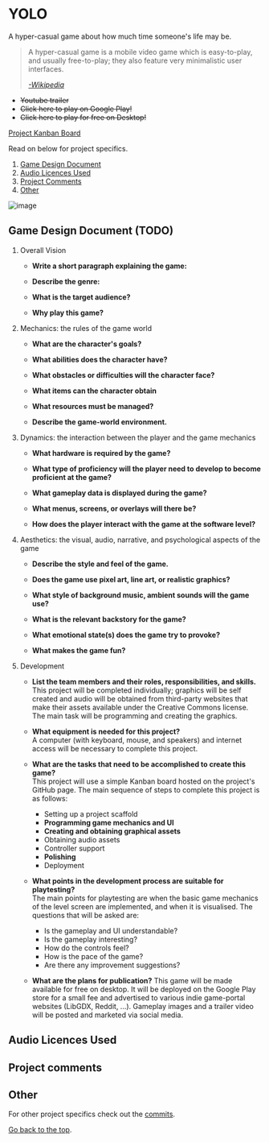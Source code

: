 # YOLO
A hyper-casual game about how much time someone's life may be.

>A hyper-casual game is a mobile video game which is easy-to-play, and usually free-to-play; they also feature very minimalistic user interfaces.
>
>[_-Wikipedia_](https://en.wikipedia.org/wiki/Hyper-casual_game)

* ~~Youtube trailer~~
* ~~Click here to play on Google Play!~~
* ~~Click here to play for free on Desktop!~~

[Project Kanban Board](https://github.com/Slideshow776/YOLO/projects/1?add_cards_query=is%3Aopen)

Read on below for project specifics.

1. [Game Design Document](#game-design-document)
2. [Audio Licences Used](#audio-licences-used)
2. [Project Comments](#project-comments)
4. [Other](#other)

![image](https://user-images.githubusercontent.com/4059636/148651023-9dd991d7-45ab-4d5c-bebc-95bec4086960.png)

## Game Design Document (TODO)

1. Overall Vision
    * **Write a short paragraph explaining the game:**
        
    * **Describe the genre:**  
    
    * **What is the target audience?**
    
    * **Why play this game?**
    
    
2. Mechanics: the rules of the game world
    * **What are the character's goals?**  
        
    * **What abilities does the character have?**
    
    * **What obstacles or difficulties will the character face?**
    
    * **What items can the character obtain**
    
    * **What resources must be managed?**
    
    * **Describe the game-world environment.**
    
    
3. Dynamics: the interaction between the player and the game mechanics
    * **What hardware is required by the game?** 
    
    * **What type of proficiency will the player need to develop to become proficient at the game?**
    
    * **What gameplay data is displayed during the game?**
    
    * **What menus, screens, or overlays will there be?**
    
    * **How does the player interact with the game at the software level?**
    
4. Aesthetics: the visual, audio, narrative, and psychological aspects of the game
    * **Describe the style and feel of the game.**
    
    * **Does the game use pixel art, line art, or realistic graphics?**
    
    * **What style of background music, ambient sounds will the game use?**
    
    * **What is the relevant backstory for the game?**
    
    * **What emotional state(s) does the game try to provoke?**
            
    * **What makes the game fun?**    
    
5. Development
    
    * **List the team members and their roles, responsibilities, and skills.**    
    This project will be completed individually; graphics will be self created and audio will be obtained from third-party websites that make their assets available under the Creative Commons license. The main task will be programming and creating the graphics.
    
    * **What equipment is needed for this project?**    
    A computer (with keyboard, mouse, and speakers) and internet access will be necessary to complete this project.
    
    * **What are the tasks that need to be accomplished to create this game?**    
    This project will use a simple Kanban board hosted on the project's GitHub page.
    The main sequence of steps to complete this project is as follows:    
        * Setting up a project scaffold
        * **Programming game mechanics and UI**
        * **Creating and obtaining graphical assets**
        * Obtaining audio assets
        * Controller support
        * **Polishing**
        * Deployment

    * **What points in the development process are suitable for playtesting?**    
    The main points for playtesting are when the basic game mechanics of the level screen are implemented, and when it is visualised. The questions that will be asked are: 
        * Is the gameplay and UI understandable?
        * Is the gameplay interesting?
        * How do the controls feel?
        * How is the pace of the game?
        * Are there any improvement suggestions?        
    
    * **What are the plans for publication?**
    This game will be made available for free on desktop. It will be deployed on the Google Play store for a small fee and advertised to various indie game-portal websites (LibGDX, Reddit, ...). Gameplay images and a trailer video will be posted and marketed via social media.

## Audio Licences Used

## Project comments

## Other
For other project specifics check out the [commits](https://github.com/Slideshow776/YOLO/commits/main).

[Go back to the top](#yolo).
